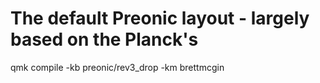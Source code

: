 # The default Preonic layout - largely based on the Planck's

qmk compile -kb preonic/rev3_drop -km brettmcgin